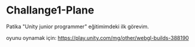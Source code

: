 # Challange1-Plane
Patika "Unity junior programmer" eğitimimdeki ilk görevim.

oyunu oynamak için:  https://play.unity.com/mg/other/webgl-builds-388190



